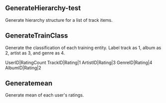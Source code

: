 ## GenerateHierarchy-test

Generate hierarchy structure for a list of track items.

## GenerateTrainClass

Generate the classification of each training entity. Label track as 1, album as 2, artist as 3, and genre as 4.

UserID|RatingCount
TrackID|Rating|1
ArtistID|Rating|3
GenreID|Rating|4
AlbumID|Rating|2

## Generatemean

Generate mean of each user's ratings.

